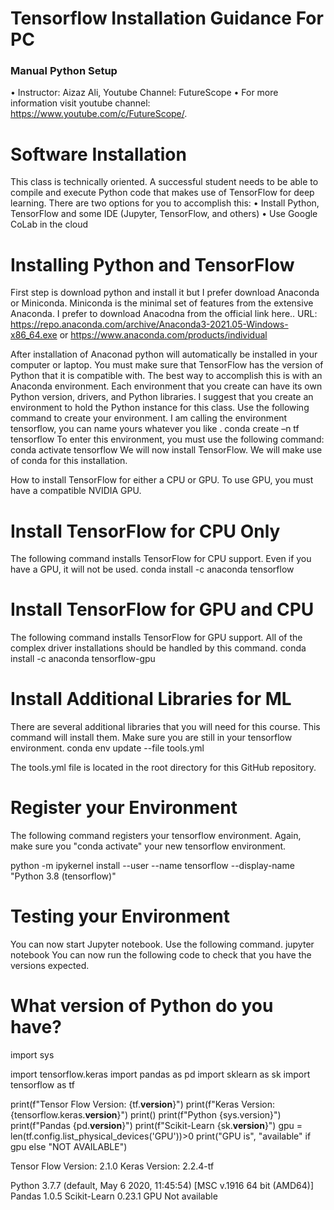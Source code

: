 
# Tensorflow Installation Guidance For PC

### Manual Python Setup
•	Instructor: Aizaz Ali, Youtube Channel:  FutureScope
•	For more information visit youtube channel: https://www.youtube.com/c/FutureScope/.

# Software Installation
This class is technically oriented. A successful student needs to be able to compile and execute Python code that makes use of TensorFlow for deep learning. There are two options for you to accomplish this:
•	Install Python, TensorFlow and some IDE (Jupyter, TensorFlow, and others)
•	Use Google CoLab in the cloud

# Installing Python and TensorFlow
First step is download python and install it but I prefer download Anaconda or Miniconda. Miniconda is the minimal set of features from the extensive Anaconda.
I prefer to download Anacodna from the official link here.. 
URL: https://repo.anaconda.com/archive/Anaconda3-2021.05-Windows-x86_64.exe or https://www.anaconda.com/products/individual

After installation of Anaconad python will automatically be installed in your computer or laptop. You must make sure that TensorFlow has the version of Python that it is compatible with. The best way to accomplish this is with an Anaconda environment. Each environment that you create can have its own Python version, drivers, and Python libraries. I suggest that you create an environment to hold the Python instance for this class. Use the following command to create your environment. I am calling the environment tensorflow, you can name yours whatever you like
.
conda create –n tf tensorflow 
To enter this environment, you must use the following command:
conda activate tensorflow
We will now install TensorFlow. We will make use of conda for this installation. 

How to install TensorFlow for either a CPU or GPU. To use GPU, you must have a compatible NVIDIA GPU.

# Install TensorFlow for CPU Only
The following command installs TensorFlow for CPU support. Even if you have a GPU, it will not be used.
conda install -c anaconda tensorflow

# Install TensorFlow for GPU and CPU
The following command installs TensorFlow for GPU support. All of the complex driver installations should be handled by this command.
conda install -c anaconda tensorflow-gpu

# Install Additional Libraries for ML
There are several additional libraries that you will need for this course. This command will install them. Make sure you are still in your tensorflow environment.
conda env update --file tools.yml

The tools.yml file is located in the root directory for this GitHub repository.

# Register your Environment
The following command registers your tensorflow environment. Again, make sure you "conda activate" your new tensorflow environment.

python -m ipykernel install --user --name tensorflow --display-name "Python 3.8 (tensorflow)"

# Testing your Environment
You can now start Jupyter notebook. Use the following command.
jupyter notebook
You can now run the following code to check that you have the versions expected.

# What version of Python do you have?
import sys

import tensorflow.keras
import pandas as pd
import sklearn as sk
import tensorflow as tf

print(f"Tensor Flow Version: {tf.__version__}")
print(f"Keras Version: {tensorflow.keras.__version__}")
print()
print(f"Python {sys.version}")
print(f"Pandas {pd.__version__}")
print(f"Scikit-Learn {sk.__version__}")
gpu = len(tf.config.list_physical_devices('GPU'))>0
print("GPU is", "available" if gpu else "NOT AVAILABLE")

Tensor Flow Version: 2.1.0
Keras Version: 2.2.4-tf

Python 3.7.7 (default, May  6 2020, 11:45:54) [MSC v.1916 64 bit (AMD64)]
Pandas 1.0.5
Scikit-Learn 0.23.1
GPU Not  available
